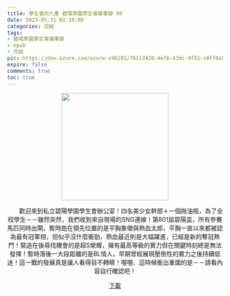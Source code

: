 ```yaml
---
title: 學生會的九重 碧陽學園學生會議事錄 09
date: 2023-05-31 02:10:08
categories: 完結
tags:
- 碧陽學園學生會議事錄
- epub
- 完結
pic: https://dev.azure.com/azure-s96281/78113428-4e76-43dc-9f51-c0ff8a913055/_apis/git/repositories/a379171b-de46-4c10-9b0d-00da23959885/items?path=/Epub%20Cover/%E7%A2%A7%E9%99%BD%E5%AD%B8%E5%9C%92%E5%AD%B8%E7%94%9F%E6%9C%83%E8%AD%B0%E4%BA%8B%E9%8C%84-09.jpg&versionDescriptor%5BversionOptions%5D=0&versionDescriptor%5BversionType%5D=0&versionDescriptor%5Bversion%5D=main&resolveLfs=true&%24format=octetStream&api-version=5.0
expire: false
comments: true
toc: true
---
```


<div style="text-align:center" class="kratos-post-content">

<img width="250px" src="https://dev.azure.com/azure-s96281/78113428-4e76-43dc-9f51-c0ff8a913055/_apis/git/repositories/a379171b-de46-4c10-9b0d-00da23959885/items?path=/Epub%20Cover/%E7%A2%A7%E9%99%BD%E5%AD%B8%E5%9C%92%E5%AD%B8%E7%94%9F%E6%9C%83%E8%AD%B0%E4%BA%8B%E9%8C%84-09.jpg&versionDescriptor%5BversionOptions%5D=0&versionDescriptor%5BversionType%5D=0&versionDescriptor%5Bversion%5D=main&resolveLfs=true&%24format=octetStream&api-version=5.0">

<p>
　　歡迎來到私立碧陽學園學生會辦公室！四名美少女幹部＋一個拖油瓶，為了全校學生－－雖然突然，我們收到來自現場的SNG連線！第801屆碧陽盃，所有參賽馬匹同時出閘，暫時跑在領先位置的是平胸象徵與熱血太郎，平胸一直以來都被認為最有冠軍相，但似乎沒什麼衝勁，熱血最近則是大幅躍進，已經是新的奪冠熱門！緊追在後尋找機會的是超S榮耀，擁有最高等級的實力但在關鍵時刻總是無法發揮！暫時落後一大段距離的是BL情人，早期曾經展現壓倒性的實力之後持續低迷！這一戰的發展真是讓人看得目不轉睛！喔喔、這時候衝出重圍的是－－請看內容自行確認吧！
</p>

<p>
<a href="https://epubdatabase.azurewebsites.net/EBOOKS/EPUB/完結/新碧陽學園生徒會議事錄/學生會的九重 碧陽學園學生會議事錄9.epub?download=1">下載</a>
</p>

</div>